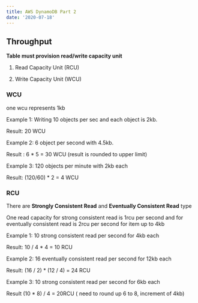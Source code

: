 ```yaml
---
title: AWS DynamoDB Part 2
date: '2020-07-18'
---
```


## Throughput

**Table must provision read/write capacity unit**

1. Read Capacity Unit (RCU)

2. Write Capacity Unit (WCU)

### WCU

one wcu represents 1kb

Example 1: Writing 10 objects per sec and each object is 2kb.

Result: 20 WCU

Example 2: 6 object per second with 4.5kb.

Result : 6 \* 5 = 30 WCU (result is rounded to upper limit)

Example 3: 120 objects per minute with 2kb each

Result: (120/60) \* 2 = 4 WCU

### RCU

There are **Strongly Consistent Read** and **Eventually Consistent Read** type

One read capacity for strong consistent read is 1rcu per second and for eventually consistent read is 2rcu per second for item up to 4kb

Example 1: 10 strong consistent read per second for 4kb each

Result: 10 / 4 \* 4 = 10 RCU

Example 2: 16 eventually consistent read per second for 12kb each

Result: (16 / 2) \* (12 / 4) = 24 RCU

Example 3: 10 strong consistent read per second for 6kb each

Result (10 \* 8) / 4 = 20RCU ( need to round up 6 to 8, increment of 4kb)
